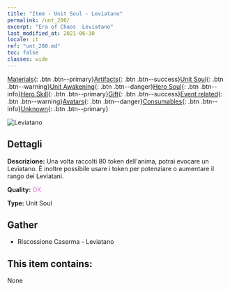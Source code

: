 ```yaml
---
title: "Item - Unit Soul - Leviatano"
permalink: /unt_280/
excerpt: "Era of Chaos  Leviatano"
last_modified_at: 2021-06-30
locale: it
ref: "unt_280.md"
toc: false
classes: wide
---
```

 [Materials](/ItemsIT/){: .btn .btn--primary}[Artifacts](/ItemsIT/Artifacts/){: .btn .btn--success}[Unit Soul](/ItemsIT/UnitSoul/){: .btn .btn--warning}[Unit Awakening](/ItemsIT/UnitAwakening/){: .btn .btn--danger}[Hero Soul](/ItemsIT/HeroSoul/){: .btn .btn--info}[Hero Skill](/ItemsIT/HeroSkill/){: .btn .btn--primary}[Gift](/ItemsIT/Gift/){: .btn .btn--success}[Event related](/ItemsIT/Events/){: .btn .btn--warning}[Avatars](/ItemsIT/Avatars/){: .btn .btn--danger}[Consumables](/ItemsIT/Consumables/){: .btn .btn--info}[Unknown](/ItemsIT/Unknown/){: .btn .btn--primary}

 ![Leviatano](/images/u/ti_haiguai.jpg)

## Dettagli
 **Descrizione:** Una volta raccolti 80 token dell'anima, potrai evocare un Leviatano. È inoltre possibile usare i token per potenziare o aumentare il rango dei Leviatani.

 **Quality:** <span style="color: #DA70D6">OK</span>

 **Type:** Unit Soul

## Gather

*    Riscossione Caserma - Leviatano 

## This item contains:

  None

